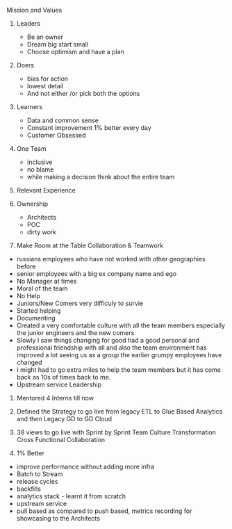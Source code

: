 Mission and Values

1) Leaders
    - Be an owner
    - Dream big start small
    - Choose optimism and have a plan
2) Doers
    - bias for action
    - lowest detail
    - And not either /or pick both the options
3) Learners
    - Data and common sense
    - Constant improvement 1% better every day
    - Customer Obsessed
4) One Team
    - inclusive
    - no blame
    - while making a decision think about the entire team


1) Relevant Experience

2) Ownership
    - Architects
    - POC
    - dirty work

3) Make Room at the Table
Collaboration & Teamwork
 - russians employees who have not worked with other geographies before
 - senior employees with a big ex company name and ego
 - No Manager at times
 - Moral of the team
 - No Help
 - Juniors/New Comers very difficuly to survie
 - Started helping
 - Documenting
 - Created a very comfortable culture with all the team members especially the junior engineers and the new comers
 - Slowly I saw things changing for good had a good personal and professional friendship with all and also the team environment has improved a lot seeing us as a group the earlier grumpy employees have changed
 - I might had to go extra miles to help the team members but it has come back as 10s of times back to me.
- Upstream service
Leadership
1) Mentored 4 Interns till now
2) Defined the Strategy to go live from
legacy ETL to Glue Based Analytics
and then Legacy GD to GD Cloud
3) 38 views to go live with Sprint by Sprint
Team Culture Transformation
Cross Functional Collaboration 

4) 1% Better
- improve performance without adding more infra
- Batch to Stream
- release cycles
- backfills
- analytics stack - learnt it from scratch
- upstream service
- pull based as compared to push based, metrics recording for showcasing to the Architects